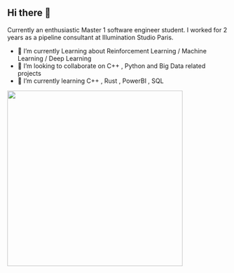 ## Hi there 👋

Currently an enthusiastic Master 1 software engineer student. I worked for 2 years as a pipeline consultant at Illumination Studio Paris.
- 🔭 I’m currently  Learning about Reinforcement Learning / Machine Learning / Deep Learning
- 👯 I’m looking to collaborate on C++ , Python and Big Data related projects
- 🌱 I’m currently learning C++ , Rust , PowerBI , SQL
  
<!--
**triuyen/triuyen** is a ✨ _special_ ✨ repository because its `README.md` (this file) appears on your GitHub profile.

Here are some ideas to get you started:


- 🤔 I’m looking for help with ...
- 💬 Ask me about ...
- 📫 How to reach me: triuyentang@gmail.com
- 😄 Pronouns: ...
- ⚡ Fun fact: ...
-->

<img src="https://leetcard.jacoblin.cool/triuyen?theme=dark&font=IBM%20Plex%20Sans%20Hebrew&ext=heatmap" width="400">

<!--![Leetcode Stats](https://leetcard.jacoblin.cool/triuyen?theme=dark&font=IBM%20Plex%20Sans%20Hebrew&ext=heatmap)-->

